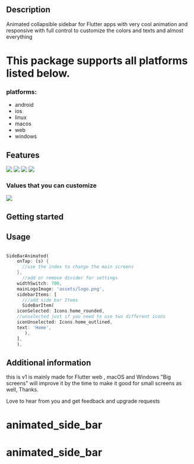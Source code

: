 <!--
This README describes the package. If you publish this package to pub.dev,
this README's contents appear on the landing page for your package.

For information about how to write a good package README, see the guide for
[writing package pages](https://dart.dev/guides/libraries/writing-package-pages).

For general information about developing packages, see the Dart guide for
[creating packages](https://dart.dev/guides/libraries/create-library-packages)
and the Flutter guide for
[developing packages and plugins](https://flutter.dev/developing-packages).
-->
## Description
Animated collapsible sidebar for Flutter apps with very cool animation and responsive with full control to customize the colors and texts and almost everything

# This package supports all platforms listed below.

### **platforms:**

* android
* ios
* linux
* macos
* web
* windows


## Features
<img src="https://res.cloudinary.com/dcvoshrrl/image/upload/v1698355354/sidebar/vdk7fzpiobikynrws3pw.png" sizes="500 , 500">
<img src="https://res.cloudinary.com/dcvoshrrl/image/upload/v1698355350/sidebar/syo8iuhylnvhwh4bfnq5.png">


<img src="https://res.cloudinary.com/dcvoshrrl/image/upload/v1698355355/sidebar/hziqmoxwtkhiwnuvvq8y.gif">
<img src="https://res.cloudinary.com/dcvoshrrl/image/upload/v1698355349/sidebar/ou709zs4j5dh9krl9vy0.gif">




### Values that you can customize

<img src="https://res.cloudinary.com/dcvoshrrl/image/upload/v1698355337/sidebar/vzcjytzqbmuyd49kwr6d.png">

<td>

</td>

## Getting started


[//]: # (start using the package.)

## Usage


[//]: # (to `/example` folder.)

~~~~dart

SideBarAnimated(
    onTap: (s) {
      //use the index to change the main screens
    },
      //add or remove divider for settings
    widthSwitch: 700,
    mainLogoImage: 'assets/logo.png',
    sidebarItems: [
      ///add side bar Items
      SideBarItem(
    iconSelected: Icons.home_rounded,
    //unselected just if you need to use two different icons 
    iconUnselected: Icons.home_outlined,
    text: 'Home',
       ),
    ],
    ),
~~~~

## Additional information

this is v1 is mainly made for Flutter web , macOS and Windows "Big screens" will improve it by the time to make it good for small screens as well, Thanks.

Love to hear from you and get feedback and upgrade requests
# animated_side_bar
# animated_side_bar
